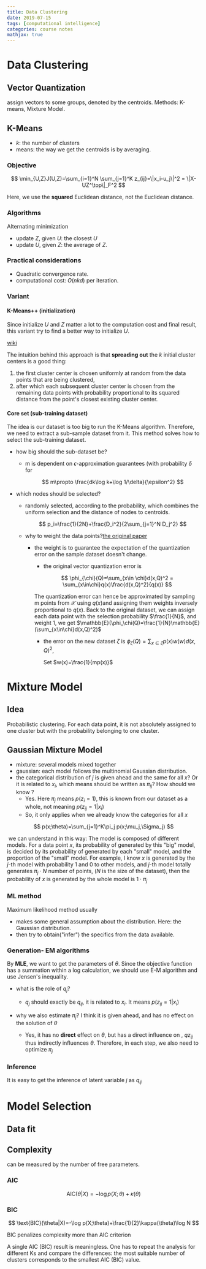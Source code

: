 ```yaml
---
title: Data Clustering
date: 2019-07-15
tags: [computational intelligence]
categories: course notes
mathjax: true
---
```


# Data Clustering

## Vector Quantization

assign vectors to some groups, denoted by the centroids. Methods: K-means, Mixture Model.

## K-Means

- $k$: the number of clusters
- means: the way we get the centroids is by averaging.

### Objective

$$
\min_{U,Z}J(U,Z)=\sum_{i=1}^N \sum_{j=1}^K z_{ij}=\|x_i-u_j\|^2 = \|X-UZ^\top\|_F^2
$$

Here, we use the **squared** Euclidean distance, not the Euclidean distance.

### Algorithms

Alternating minimization

- update $Z$, given $U$: the closest $U$
- update $U$, given $Z$: the average of $Z$.

### Practical considerations

- Quadratic convergence rate.
- computational cost: $O(nkd)$ per iteration.



### Variant

#### K-Means++ (initialization)

Since initialize $U$ and $Z$ matter a lot to the computation cost and final result, this variant try to find a better way to initialize $U$. 

[wiki](https://en.wikipedia.org/wiki/K-means%2B%2B)

The intuition behind this approach is that **spreading out** the $k$  initial cluster centers is a good thing: 

1. the first cluster center is chosen uniformly at random from the data points that are being clustered, 
2. after which each subsequent cluster center is chosen from the remaining data points with probability proportional to its squared distance from the point's closest existing cluster center.

#### Core set (sub-training dataset)

The idea is our dataset is too big to run the K-Means algorithm. Therefore, we need to extract a sub-sample dataset from it. This method solves how to select the sub-training dataset.

- how big should the sub-dataset be?

  - m is dependent on $\epsilon$-approximation guarantees (with probability $\delta$ for

    $$
    m\propto \frac{dk\log k+\log 1/\delta}{\epsilon^2}
    $$

- which nodes should be selected?

  - randomly selected, according to the probability, which combines the uniform selection and the distance of nodes to centroids.

     $$
   p_i=\frac{1}{2N}+\frac{D_i^2}{2\sum_{j=1}^N D_j^2}
     $$

  - why to weight the data points?[the original paper](https://las.inf.ethz.ch/files/bachem18scalable.pdf)

    - the weight is to guarantee the expectation of the quantization error on the sample dataset doesn't change.

      - the original vector quantization error is 

      $$
\phi_{\chi}(Q)=\sum_{x\in \chi}d(x,Q)^2 = \sum_{x\in\chi}q(x)\frac{d(x,Q)^2}{q(x)}
      $$

      The quantization error can hence be approximated by sampling m points from $\mathcal{X}$ using $q(x)$and assigning them weights inversely proportional to  $q(x)$.  Back to the original dataset, we can assign each data point with the selection probability $\frac{1}{N}$, and weight $1$, we get  $\mathbb{E}(\phi_\chi(Q)=\frac{1}{N}\mathbb{E}(\sum_{x\in\chi}d(x,Q)^2)$

      - the error on the new dataset $\zeta$ is $\phi_\zeta(Q)=\sum_{x\in\zeta}p(x)w(w)d(x,Q)^2$, 
  
        Set $w(x)=\frac{1}{mp(x)}$

# Mixture Model

## Idea

Probabilistic clustering. For each data point, it is not absolutely assigned to one cluster but with the probability belonging to one cluster.



## Gaussian Mixture Model

- mixture: several models mixed together
- gaussian: each model follows the multinomial Gaussian distribution.
- the categorical distribution of $j$ is given ahead and the same for all $x$? Or it is related to  $x_i$, which means should be written as $\pi_{ij}$? How should we know ?
  - Yes. Here $\pi_j$ means $p(z_i=1)$, this is known from our dataset as a whole, not meaning $p(z_{ij}=1|x_i)$ 
  - So, it only applies when we already know the categories for all $x$

$$
p(x;\theta)=\sum_{j=1}^K\pi_j p(x;\mu_j,\Sigma_j)
$$

​	 we can understand in this way: The model is composed of different models. For a data point $x$, its probability of generated by this "big" model, is decided by its probability of generated by each "small" model, and the proportion of the "small" model. For example, I know  $x$ is generated by the $j$-th model with probability 1 and 0 to other models, and $j$-th model totally generates $\pi_j\cdot N$ number of points, ($N$ is the size of the dataset), then the probability of  $x$ is generated by the whole model is $1\cdot\pi_j$

### ML method

Maximum likelihood method usually 

- makes some general assumption about the distribution. Here: the Gaussian distribution.
- then try to obtain("infer") the specifics from the data available.

### Generation- EM algorithms

By **MLE**, we want to get the parameters of $\theta$. Since the objective function has a summation within a log calculation, we should use E-M algorithm and use Jensen's inequality.

- what is the role of $q_j$?
  - $q_j$ should exactly be $q_{ij}$, it is related to $x_i$. It means $p(z_{ij}=1|x_i)$ 

- why  we also estimate $\pi_j$? I think it is given ahead, and has no effect on the solution of $\theta$
  - Yes, it has no **direct** effect on $\theta$, but has a direct influence on , $qz_{ij}$ thus indirectly influences $\theta$. Therefore, in each step, we also need to optimize $\pi_j$

### Inference

It is easy to get the inference of latent variable $j$ as $q_{ij}$

# Model Selection

## Data fit

## Complexity

can be measured by the number of free parameters.

### AIC

$$
\text{AIC}(\theta|X)=-\log p(X;\theta)+\kappa(\theta)
$$

### BIC

$$
\text{BIC}(\theta|X)=-\log p(X;\theta)+\frac{1}{2}\kappa(\theta)\log N
$$

BIC penalizes complexity more than AIC criterion

A single AIC (BIC) result is meaningless. One has to repeat the analysis for different Ks and compare the differences: the most suitable number of clusters corresponds to the smallest AIC (BIC) value.